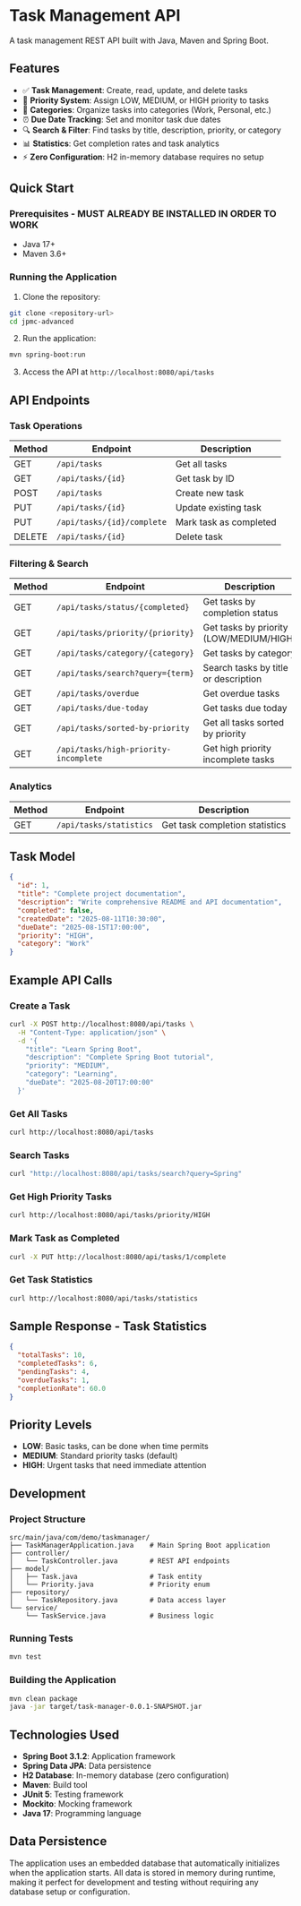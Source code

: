 # Task Management API

A task management REST API built with Java, Maven and Spring Boot.

## Features

- ✅ **Task Management**: Create, read, update, and delete tasks
- 🎯 **Priority System**: Assign LOW, MEDIUM, or HIGH priority to tasks
- 📂 **Categories**: Organize tasks into categories (Work, Personal, etc.)
- ⏰ **Due Date Tracking**: Set and monitor task due dates
- 🔍 **Search & Filter**: Find tasks by title, description, priority, or category
- 📊 **Statistics**: Get completion rates and task analytics
- ⚡ **Zero Configuration**: H2 in-memory database requires no setup

## Quick Start

### Prerequisites - MUST ALREADY BE INSTALLED IN ORDER TO WORK
- Java 17+
- Maven 3.6+

### Running the Application

1. Clone the repository:
```bash
git clone <repository-url>
cd jpmc-advanced
```

2. Run the application:
```bash
mvn spring-boot:run
```

3. Access the API at `http://localhost:8080/api/tasks`

## API Endpoints

### Task Operations

| Method | Endpoint | Description |
|--------|----------|-------------|
| GET | `/api/tasks` | Get all tasks |
| GET | `/api/tasks/{id}` | Get task by ID |
| POST | `/api/tasks` | Create new task |
| PUT | `/api/tasks/{id}` | Update existing task |
| PUT | `/api/tasks/{id}/complete` | Mark task as completed |
| DELETE | `/api/tasks/{id}` | Delete task |

### Filtering & Search

| Method | Endpoint | Description |
|--------|----------|-------------|
| GET | `/api/tasks/status/{completed}` | Get tasks by completion status |
| GET | `/api/tasks/priority/{priority}` | Get tasks by priority (LOW/MEDIUM/HIGH) |
| GET | `/api/tasks/category/{category}` | Get tasks by category |
| GET | `/api/tasks/search?query={term}` | Search tasks by title or description |
| GET | `/api/tasks/overdue` | Get overdue tasks |
| GET | `/api/tasks/due-today` | Get tasks due today |
| GET | `/api/tasks/sorted-by-priority` | Get all tasks sorted by priority |
| GET | `/api/tasks/high-priority-incomplete` | Get high priority incomplete tasks |

### Analytics

| Method | Endpoint | Description |
|--------|----------|-------------|
| GET | `/api/tasks/statistics` | Get task completion statistics |

## Task Model

```json
{
  "id": 1,
  "title": "Complete project documentation",
  "description": "Write comprehensive README and API documentation",
  "completed": false,
  "createdDate": "2025-08-11T10:30:00",
  "dueDate": "2025-08-15T17:00:00",
  "priority": "HIGH",
  "category": "Work"
}
```

## Example API Calls

### Create a Task
```bash
curl -X POST http://localhost:8080/api/tasks \
  -H "Content-Type: application/json" \
  -d '{
    "title": "Learn Spring Boot",
    "description": "Complete Spring Boot tutorial",
    "priority": "MEDIUM",
    "category": "Learning",
    "dueDate": "2025-08-20T17:00:00"
  }'
```

### Get All Tasks
```bash
curl http://localhost:8080/api/tasks
```

### Search Tasks
```bash
curl "http://localhost:8080/api/tasks/search?query=Spring"
```

### Get High Priority Tasks
```bash
curl http://localhost:8080/api/tasks/priority/HIGH
```

### Mark Task as Completed
```bash
curl -X PUT http://localhost:8080/api/tasks/1/complete
```

### Get Task Statistics
```bash
curl http://localhost:8080/api/tasks/statistics
```

## Sample Response - Task Statistics
```json
{
  "totalTasks": 10,
  "completedTasks": 6,
  "pendingTasks": 4,
  "overdueTasks": 1,
  "completionRate": 60.0
}
```

## Priority Levels

- **LOW**: Basic tasks, can be done when time permits
- **MEDIUM**: Standard priority tasks (default)
- **HIGH**: Urgent tasks that need immediate attention

## Development

### Project Structure
```
src/main/java/com/demo/taskmanager/
├── TaskManagerApplication.java    # Main Spring Boot application
├── controller/
│   └── TaskController.java        # REST API endpoints
├── model/
│   ├── Task.java                  # Task entity
│   └── Priority.java              # Priority enum
├── repository/
│   └── TaskRepository.java        # Data access layer
└── service/
    └── TaskService.java           # Business logic
```

### Running Tests
```bash
mvn test
```

### Building the Application
```bash
mvn clean package
java -jar target/task-manager-0.0.1-SNAPSHOT.jar
```

## Technologies Used

- **Spring Boot 3.1.2**: Application framework
- **Spring Data JPA**: Data persistence
- **H2 Database**: In-memory database (zero configuration)
- **Maven**: Build tool
- **JUnit 5**: Testing framework
- **Mockito**: Mocking framework
- **Java 17**: Programming language

## Data Persistence

The application uses an embedded database that automatically initializes when the application starts. All data is stored in memory during runtime, making it perfect for development and testing without requiring any database setup or configuration.
